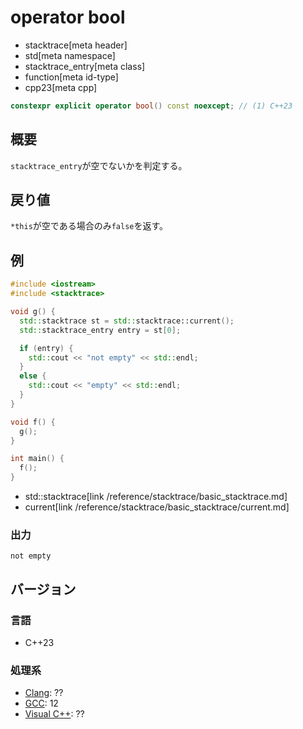 # operator bool
* stacktrace[meta header]
* std[meta namespace]
* stacktrace_entry[meta class]
* function[meta id-type]
* cpp23[meta cpp]

```cpp
constexpr explicit operator bool() const noexcept; // (1) C++23
```

## 概要
`stacktrace_entry`が空でないかを判定する。


## 戻り値
`*this`が空である場合のみ`false`を返す。


## 例
```cpp example
#include <iostream>
#include <stacktrace>

void g() {
  std::stacktrace st = std::stacktrace::current();
  std::stacktrace_entry entry = st[0];

  if (entry) {
    std::cout << "not empty" << std::endl;
  }
  else {
    std::cout << "empty" << std::endl;
  }
}

void f() {
  g();
}

int main() {
  f();
}
```
* std::stacktrace[link /reference/stacktrace/basic_stacktrace.md]
* current[link /reference/stacktrace/basic_stacktrace/current.md]

### 出力
```
not empty
```


## バージョン
### 言語
- C++23

### 処理系
- [Clang](/implementation.md#clang): ??
- [GCC](/implementation.md#gcc): 12
- [Visual C++](/implementation.md#visual_cpp): ??
